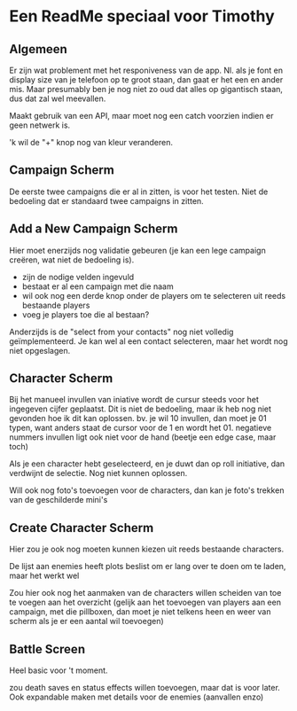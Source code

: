 # Een ReadMe speciaal voor Timothy

## Algemeen

Er zijn wat problement met het responiveness van de app. Nl. als je font en display size van je
telefoon op te groot staan, dan gaat er het een en ander mis.
Maar presumably ben je nog niet zo oud dat alles op gigantisch staan, dus dat zal wel meevallen.

Maakt gebruik van een API, maar moet nog een catch voorzien indien er geen netwerk is.

'k wil de "+" knop nog van kleur veranderen.

## Campaign Scherm

De eerste twee campaigns die er al in zitten, is voor het testen. Niet de bedoeling dat er standaard
twee campaigns in zitten.

## Add a New Campaign Scherm

Hier moet enerzijds nog validatie gebeuren (je kan een lege campaign creëren, wat niet de bedoeling
is).

- zijn de nodige velden ingevuld
- bestaat er al een campaign met die naam
- wil ook nog een derde knop onder de players om te selecteren uit reeds bestaande players
- voeg je players toe die al bestaan?

Anderzijds is de "select from your contacts" nog niet volledig geïmplementeerd. Je kan wel al een
contact selecteren, maar het wordt nog niet opgeslagen.

## Character Scherm

Bij het manueel invullen van iniative wordt de cursur steeds voor het ingegeven cijfer geplaatst.
Dit is niet de bedoeling, maar ik heb nog niet gevonden hoe ik dit kan oplossen.
bv. je wil 10 invullen, dan moet je 01 typen, want anders staat de cursor voor de 1 en wordt het 01.
negatieve nummers invullen ligt ook niet voor de hand (beetje een edge case, maar toch)

Als je een character hebt geselecteerd, en je duwt dan op roll initiative, dan verdwijnt de
selectie. Nog niet kunnen oplossen.

Will ook nog foto's toevoegen voor de characters, dan kan je foto's trekken van de geschilderde
mini's

## Create Character Scherm

Hier zou je ook nog moeten kunnen kiezen uit reeds bestaande characters.

De lijst aan enemies heeft plots beslist om er lang over te doen om te laden, maar het werkt wel

Zou hier ook nog het aanmaken van de characters willen scheiden van toe te voegen aan het
overzicht (gelijk aan het toevoegen van players aan een campaign, met die pillboxen, dan moet je
niet telkens heen en weer van scherm als je er een aantal wil toevoegen)


## Battle Screen

Heel basic voor 't moment.

zou death saves en status effects willen toevoegen, maar dat is voor later. Ook expandable maken met
details voor de enemies (aanvallen enzo)